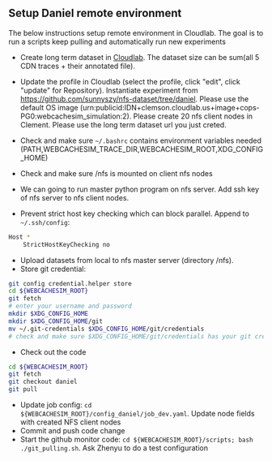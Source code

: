 ## Setup Daniel remote environment

The below instructions setup remote environment in Cloudlab. The goal is to run a scripts keep pulling and automatically run new experiments

* Create long term dataset in [Cloudlab](https://www.cloudlab.us/create-dataset.php). The dataset size can be sum(all 5 CDN traces + their annotated file).

* Update the profile in Cloudlab (select the profile, click "edit", click "update" for Repository). Instantiate experiment from https://github.com/sunnyszy/nfs-dataset/tree/daniel. Please use the default OS image (urn:publicid:IDN+clemson.cloudlab.us+image+cops-PG0:webcachesim_simulation:2). Please create 20 nfs client nodes in Clement. Please use the long term dataset url you just creted.
* Check and make sure `~/.bashrc` contains environment variables needed (PATH,WEBCACHESIM_TRACE_DIR,WEBCACHESIM_ROOT,XDG_CONFIG_HOME)
* Check and make sure /nfs is mounted on client nfs nodes
* We can going to run master python program on nfs server. Add ssh key of nfs server to nfs client nodes.
* Prevent strict host key checking which can block parallel. Append to `~/.ssh/config`:
```bash
Host *
    StrictHostKeyChecking no
```
* Upload datasets from local to nfs master server (directory /nfs). 
* Store git credential: 
```bash
git config credential.helper store
cd ${WEBCACHESIM_ROOT}
git fetch
# enter your username and password
mkdir $XDG_CONFIG_HOME
mkdir $XDG_CONFIG_HOME/git
mv ~/.git-credentials $XDG_CONFIG_HOME/git/credentials
# check and make sure $XDG_CONFIG_HOME/git/credentials has your git credential and git pull doesn't need password again
```
* Check out the code 
```bash
cd ${WEBCACHESIM_ROOT}
git fetch
git checkout daniel
git pull
```

[comment]: <> (* Create a file: ${WEBCACHESIM_ROOT}/config_daniel/authentication.yaml and ask Zhenyu for the content)
* Update job config: `cd ${WEBCACHESIM_ROOT}/config_daniel/job_dev.yaml`. Update node fields with created NFS client nodes
* Commit and push code change
* Start the github monitor code: `cd ${WEBCACHESIM_ROOT}/scripts; bash ./git_pulling.sh`. Ask Zhenyu to do a test configuration

